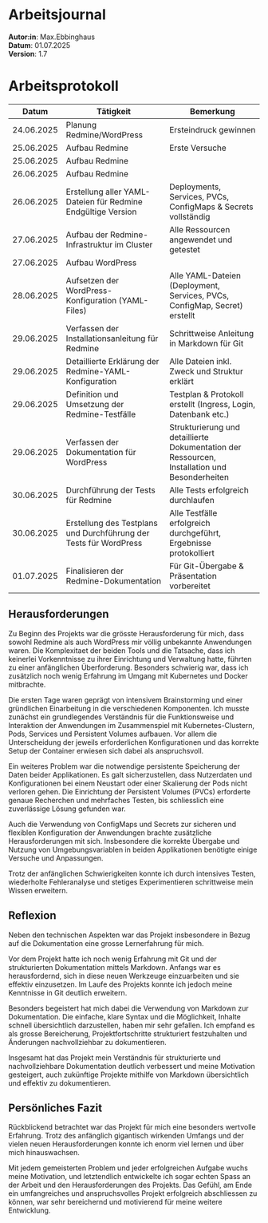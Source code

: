 # Arbeitsjournal
**Autor:in**: Max.Ebbinghaus  
**Datum**: 01.07.2025    
**Version**: 1.7  

# Arbeitsprotokoll 

| Datum       | Tätigkeit                                              | Bemerkung |
|-------------|---------------------------------------------------------|-----------|
| 24.06.2025  | Planung Redmine/WordPress           | Ersteindruck gewinnen |
| 25.06.2025  | Aufbau Redmine              | Erste Versuche |
| 25.06.2025  | Aufbau Redmine            | |
| 26.06.2025  | Aufbau Redmine          |  |
| 26.06.2025  | Erstellung aller YAML-Dateien für Redmine Endgültige Version          | Deployments, Services, PVCs, ConfigMaps & Secrets vollständig |
| 27.06.2025  | Aufbau der Redmine-Infrastruktur im Cluster             | Alle Ressourcen angewendet und getestet |
| 27.06.2025  | Aufbau WordPress       |  |
| 28.06.2025 | Aufsetzen der WordPress-Konfiguration (YAML-Files)         | Alle YAML-Dateien (Deployment, Services, PVCs, ConfigMap, Secret) erstellt |
| 29.06.2025  | Verfassen der Installationsanleitung für Redmine       | Schrittweise Anleitung in Markdown für Git |
| 29.06.2025  | Detaillierte Erklärung der Redmine-YAML-Konfiguration  | Alle Dateien inkl. Zweck und Struktur erklärt |
| 29.06.2025  | Definition und Umsetzung der Redmine-Testfälle         | Testplan & Protokoll erstellt (Ingress, Login, Datenbank etc.) |
| 29.06.2025 | Verfassen der Dokumentation für WordPress        | Strukturierung und detaillierte Dokumentation der Ressourcen, Installation und Besonderheiten |
| 30.06.2025  | Durchführung der Tests für Redmine                     | Alle Tests erfolgreich durchlaufen |
| 30.06.2025 | Erstellung des Testplans und Durchführung der Tests für WordPress | Alle Testfälle erfolgreich durchgeführt, Ergebnisse protokolliert          |
| 01.07.2025  | Finalisieren der Redmine-Dokumentation                 | Für Git-Übergabe & Präsentation vorbereitet |



## Herausforderungen

Zu Beginn des Projekts war die grösste Herausforderung für mich, dass sowohl Redmine als auch WordPress mir völlig unbekannte Anwendungen waren. Die Komplexitaet der beiden Tools und die Tatsache, dass ich keinerlei Vorkenntnisse zu ihrer Einrichtung und Verwaltung hatte, führten zu einer anfänglichen Überforderung. Besonders schwierig war, dass ich zusätzlich noch wenig Erfahrung im Umgang mit Kubernetes und Docker mitbrachte.

Die ersten Tage waren geprägt von intensivem Brainstorming und einer gründlichen Einarbeitung in die verschiedenen Komponenten. Ich musste zunächst ein grundlegendes Verständnis für die Funktionsweise und Interaktion der Anwendungen im Zusammenspiel mit Kubernetes-Clustern, Pods, Services und Persistent Volumes aufbauen. Vor allem die Unterscheidung der jeweils erforderlichen Konfigurationen und das korrekte Setup der Container erwiesen sich dabei als anspruchsvoll.

Ein weiteres Problem war die notwendige persistente Speicherung der Daten beider Applikationen. Es galt sicherzustellen, dass Nutzerdaten und Konfigurationen bei einem Neustart oder einer Skalierung der Pods nicht verloren gehen. Die Einrichtung der Persistent Volumes (PVCs) erforderte genaue Recherchen und mehrfaches Testen, bis schliesslich eine zuverlässige Lösung gefunden war.

Auch die Verwendung von ConfigMaps und Secrets zur sicheren und flexiblen Konfiguration der Anwendungen brachte zusätzliche Herausforderungen mit sich. Insbesondere die korrekte Übergabe und Nutzung von Umgebungsvariablen in beiden Applikationen benötigte einige Versuche und Anpassungen.

Trotz der anfänglichen Schwierigkeiten konnte ich durch intensives Testen, wiederholte Fehleranalyse und stetiges Experimentieren schrittweise mein Wissen erweitern.

## Reflexion

Neben den technischen Aspekten war das Projekt insbesondere in Bezug auf die Dokumentation eine grosse Lernerfahrung für mich.

Vor dem Projekt hatte ich noch wenig Erfahrung mit Git und der strukturierten Dokumentation mittels Markdown. Anfangs war es herausfordernd, sich in diese neuen Werkzeuge einzuarbeiten und sie effektiv einzusetzen. Im Laufe des Projekts konnte ich jedoch meine Kenntnisse in Git deutlich erweitern.

Besonders begeistert hat mich dabei die Verwendung von Markdown zur Dokumentation. Die einfache, klare Syntax und die Möglichkeit, Inhalte schnell übersichtlich darzustellen, haben mir sehr gefallen. Ich empfand es als grosse Bereicherung, Projektfortschritte strukturiert festzuhalten und Änderungen nachvollziehbar zu dokumentieren.

Insgesamt hat das Projekt mein Verständnis für strukturierte und nachvollziehbare Dokumentation deutlich verbessert und meine Motivation gesteigert, auch zukünftige Projekte mithilfe von Markdown übersichtlich und effektiv zu dokumentieren.

## Persönliches Fazit

Rückblickend betrachtet war das Projekt für mich eine besonders wertvolle Erfahrung. Trotz des anfänglich gigantisch wirkenden Umfangs und der vielen neuen Herausforderungen konnte ich enorm viel lernen und über mich hinauswachsen.

Mit jedem gemeisterten Problem und jeder erfolgreichen Aufgabe wuchs meine Motivation, und letztendlich entwickelte ich sogar echten Spass an der Arbeit und den Herausforderungen des Projekts. Das Gefühl, am Ende ein umfangreiches und anspruchsvolles Projekt erfolgreich abschliessen zu können, war sehr bereichernd und motivierend für meine weitere Entwicklung.

